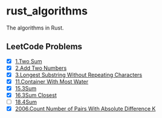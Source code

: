 # rust_algorithms
The algorithms in Rust.
## LeetCode Problems
- [x] [1.Two Sum](./src/leetcode/two_sum/mod.rs)
- [x] [2.Add Two Numbers](./src/leetcode/add_two_numbers/mod.rs)
- [x] [3.Longest Substring Without Repeating Characters](./src/leetcode/p0003_longest_substring_without_repeating_characters/mod.rs)
- [x] [11.Container With Most Water](./src/leetcode/p0011_container_with_most_water/mod.rs)
- [x] [15.3Sum](./src/leetcode/p0015_3Sum/mod.rs)
- [x] [16.3Sum Closest](./src/leetcode/p0016_3Sum_Closest/mod.rs)
- [ ] [18.4Sum](./src/leetcode/p0018_4sum/mod.rs)
- [x] [2006.Count Number of Pairs With Absolute Difference K](./src/leetcode/p2006_count_number_of_pairs_with_absolute_difference_k/mod.rs)